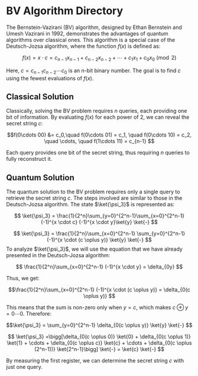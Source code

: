 # BV Algorithm Directory

The Bernstein-Vazirani (BV) algorithm, designed by Ethan Bernstein and Umesh Vazirani in 1992, demonstrates the advantages of quantum algorithms over classical ones. This algorithm is a special case of the Deutsch-Jozsa algorithm, where the function $f(x)$ is defined as:

$$f(x) = x \cdot c = c_{n-1}x_{n-1} + c_{n-2}x_{n-2} + \cdots + c_1x_1 + c_0x_0 \pmod{2} $$

Here, $c = c_{n-1}c_{n-2}\cdots c_0$ is an $n$-bit binary number. The goal is to find $c$ using the fewest evaluations of $f(x)$.

## Classical Solution
Classically, solving the BV problem requires $n$ queries, each providing one bit of information. By evaluating $f(x)$ for each power of 2, we can reveal the secret string $c$:

$$f(0\cdots 00) &= c_0,\quad f(0\cdots 01) = c_1, \quad f(0\cdots 10) = c_2, \quad \cdots, \quad f(1\cdots 11) =  c_{n-1} $$

Each query provides one bit of the secret string, thus requiring $n$ queries to fully reconstruct it.
## Quantum Solution
The quantum solution to the BV problem requires only a single query to retrieve the secret string $c$. The steps involved are similar to those in the Deutsch-Jozsa algorithm. The state $\ket{\psi_3}$ is represented as:

$$ \ket{\psi_3} = \frac{1}{2^n}\sum_{y=0}^{2^n-1}\sum_{x=0}^{2^n-1} (-1)^{x \cdot c} (-1)^{x \cdot y}\ket{y} \ket{-} $$
    
$$ \ket{\psi_3} = \frac{1}{2^n}\sum_{x=0}^{2^n-1} \sum_{y=0}^{2^n-1} (-1)^{x \cdot (c \oplus y)} \ket{y} \ket{-} $$
To analyze $\ket{\psi_3}$, we will use the equation that we have already presented in the Deutsch-Jozsa algorithm:

$$ \frac{1}{2^n}\sum_{x=0}^{2^n-1} (-1)^{x \cdot y} = \delta_{0y} $$ 

Thus, we get:

$$\frac{1}{2^n}\sum_{x=0}^{2^n-1} (-1)^{x \cdot (c \oplus y)} = \delta_{0(c \oplus y)} $$

This means that the sum is non-zero only when $y = c$, which makes $c \oplus y = 0 \cdots 0$. Therefore:

$$\ket{\psi_3} = \sum_{y=0}^{2^n-1} \delta_{0(c \oplus y)} \ket{y} \ket{-} $$

$$ \ket{\psi_3} =\bigg[\delta_{0(c \oplus 0)} \ket{0} + \delta_{0(c \oplus 1)} \ket{1} + \cdots + \delta_{0(c \oplus c)} \ket{c} + \cdots + \delta_{0(c \oplus (2^n-1))} \ket{2^n-1}\bigg] \ket{-} = \ket{c} \ket{-} $$

By measuring the first register, we can determine the secret string $c$ with just one query.


